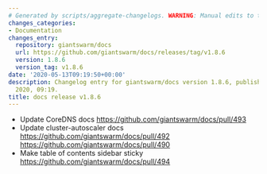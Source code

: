 ```yaml
---
# Generated by scripts/aggregate-changelogs. WARNING: Manual edits to this files will be overwritten.
changes_categories:
- Documentation
changes_entry:
  repository: giantswarm/docs
  url: https://github.com/giantswarm/docs/releases/tag/v1.8.6
  version: 1.8.6
  version_tag: v1.8.6
date: '2020-05-13T09:19:50+00:00'
description: Changelog entry for giantswarm/docs version 1.8.6, published on 13 May
  2020, 09:19.
title: docs release v1.8.6
---
```


- Update CoreDNS docs https://github.com/giantswarm/docs/pull/493
- Update cluster-autoscaler docs https://github.com/giantswarm/docs/pull/492 https://github.com/giantswarm/docs/pull/490
- Make table of contents sidebar sticky https://github.com/giantswarm/docs/pull/494

